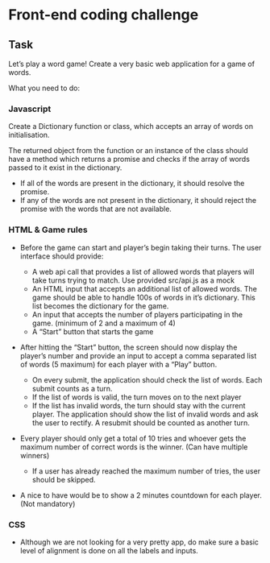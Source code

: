 # Front-end coding challenge

## Task

Let’s play a word game! Create a very basic web application for a game of words.

What you need to do:

### Javascript

Create a Dictionary function or class, which accepts an array of words on initialisation.

The returned object from the function or an instance of the class should have a method which returns a promise and checks if the array of words passed to it exist in the dictionary.

- If all of the words are present in the dictionary, it should resolve the promise.
- If any of the words are not present in the dictionary, it should reject the promise with the words that are not available.

### HTML & Game rules

- Before the game can start and player’s begin taking their turns. The user interface
  should provide:
  - A web api call that provides a list of allowed words that players will take turns trying to match. Use provided src/api.js as a mock
  - An HTML input that accepts an additional list of allowed words. The game should be able to handle 100s of words
    in it’s dictionary. This list becomes the dictionary for the game.
  - An input that accepts the number of players participating in the game.
    (minimum of 2 and a maximum of 4)
  - A “Start” button that starts the game
- After hitting the “Start” button, the screen should now display the player’s number
  and provide an input to accept a comma separated list of words (5 maximum) for
  each player with a “Play” button.

  - On every submit, the application should check the list of words. Each submit counts as a turn.
  - If the list of words is valid, the turn moves on to the next player
  - If the list has invalid words, the turn should stay with the current player.
    The application should show the list of invalid words and ask the user to rectify.
    A resubmit should be counted as another turn.

- Every player should only get a total of 10 tries and whoever gets the maximum number of correct words is the winner. (Can have multiple winners)

  - If a user has already reached the maximum number of tries, the user should be skipped.

- A nice to have would be to show a 2 minutes countdown for each player. (Not mandatory)

### CSS

- Although we are not looking for a very pretty app, do make sure a basic level of alignment is done on all the labels and inputs.
